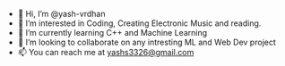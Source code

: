 - 👋 Hi, I’m @yash-vrdhan
- 👀 I’m interested in Coding, Creating Electronic Music and reading.
- 🌱 I’m currently learning C++ and Machine Learning
- 💞️ I’m looking to collaborate on any intresting ML and Web Dev project
- 📫 You can reach me at yashs3326@gmail.com

<!---
yash-vrdhan/yash-vrdhan is a ✨ special ✨ repository because its `README.md` (this file) appears on your GitHub profile.
You can click the Preview link to take a look at your changes.
--->
